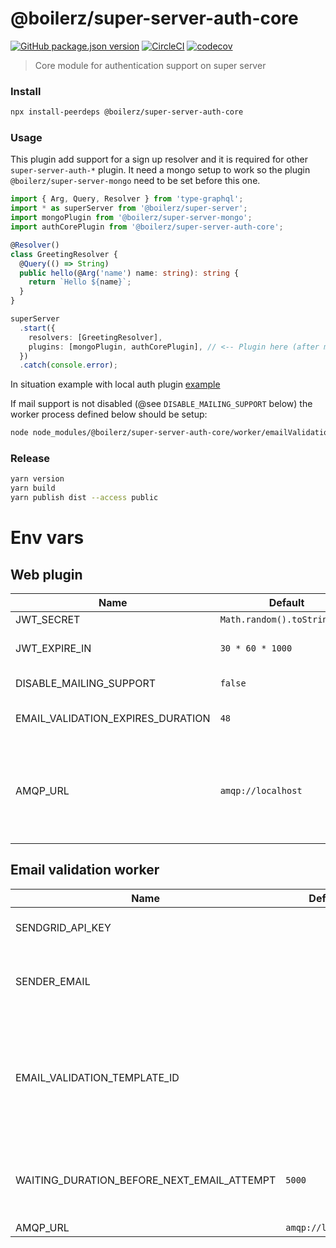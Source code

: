 # @boilerz/super-server-auth-core

[![GitHub package.json version](https://img.shields.io/github/package-json/v/boilerz/super-server-auth-core)](https://www.npmjs.com/package/@boilerz/super-server-auth-core)
[![CircleCI](https://circleci.com/gh/boilerz/super-server-auth-core/tree/master.svg?style=shield)](https://circleci.com/gh/boilerz/super-server-auth-core/tree/master)
[![codecov](https://codecov.io/gh/boilerz/super-server-auth-core/branch/master/graph/badge.svg)](https://codecov.io/gh/boilerz/super-server-auth-core)

> Core module for authentication support on super server

### Install

```bash
npx install-peerdeps @boilerz/super-server-auth-core
```

### Usage

This plugin add support for a sign up resolver and it is required for other `super-server-auth-*` plugin.
It need a mongo setup to work so the plugin `@boilerz/super-server-mongo` need to be set before this one.

```typescript
import { Arg, Query, Resolver } from 'type-graphql';
import * as superServer from '@boilerz/super-server';
import mongoPlugin from '@boilerz/super-server-mongo';
import authCorePlugin from '@boilerz/super-server-auth-core';

@Resolver()
class GreetingResolver {
  @Query(() => String)
  public hello(@Arg('name') name: string): string {
    return `Hello ${name}`;
  }
}

superServer
  .start({
    resolvers: [GreetingResolver],
    plugins: [mongoPlugin, authCorePlugin], // <-- Plugin here (after mongoPlugin)
  })
  .catch(console.error);
```

In situation example with local auth plugin [example](https://github.com/boilerz/super-server/blob/master/examples/withLocalAuth.ts)

If mail support is not disabled (@see `DISABLE_MAILING_SUPPORT` below) the worker process defined below should be setup: 

```bash
node node_modules/@boilerz/super-server-auth-core/worker/emailValidation
```

### Release

```bash
yarn version
yarn build
yarn publish dist --access public
```

# Env vars

## Web plugin

| Name                                        | Default                      | Description                                                                                                        |
|---------------------------------------------|------------------------------|--------------------------------------------------------------------------------------------------------------------|
| JWT_SECRET                                  | `Math.random().toString(36)` | JWT secret                                                                                                         |
| JWT_EXPIRE_IN                               | `30 * 60 * 1000`             | Token expiration in seconds.                                                                                       |
| DISABLE_MAILING_SUPPORT                     | `false`                      | Disable mailing support.                                                                                           |
| EMAIL_VALIDATION_EXPIRES_DURATION           | `48`                         | Validation code expiration in hours.                                                                               |
| AMQP_URL                                    | `amqp://localhost`           | AMQP url (*used for communication between the plugin and the email validation worker*).                            |

## Email validation worker

| Name                                        | Default                   | Description                                                                                                        |
|---------------------------------------------|---------------------------|--------------------------------------------------------------------------------------------------------------------|
| SENDGRID_API_KEY                            |                           | Sendgrid API Key for email validation.                                                                             |
| SENDER_EMAIL                                |                           | Sendgrid sender email (must be validated by sendgrid).                                                             |
| EMAIL_VALIDATION_TEMPLATE_ID                |                           | Sendgrid validation email template id. (Must handle `firstName`, `lastName` and `validationUrl` as template data). |
| WAITING_DURATION_BEFORE_NEXT_EMAIL_ATTEMPT  | `5000`                    | Waiting duration in ms between two email validation attempt.                                                       |
| AMQP_URL                                    | `amqp://localhost`        | See above                                                                                                              |
